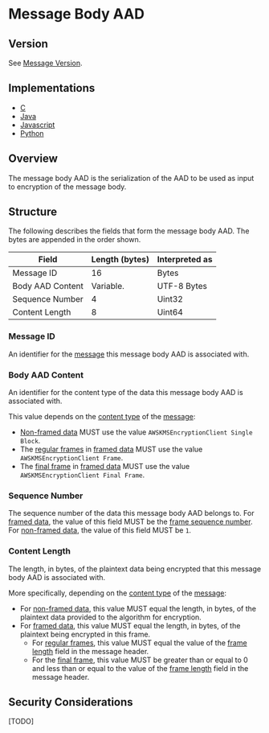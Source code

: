 [//]: # (Copyright 2019 Amazon.com, Inc. or its affiliates. All Rights Reserved.)
[//]: # (SPDX-License-Identifier: CC-BY-SA-4.0)

# Message Body AAD

## Version

See [Message Version](message.md#version).

## Implementations

- [C](https://github.com/aws/aws-encryption-sdk-c/blob/master/source/cipher.c)
- [Java](https://github.com/aws/aws-encryption-sdk-java/blob/master/src/main/java/com/amazonaws/encryptionsdk/internal/Utils.java)
- [Javascript](https://github.com/awslabs/aws-encryption-sdk-javascript/blob/master/modules/serialize/src/aad_factory.ts)
- [Python](https://github.com/aws/aws-encryption-sdk-python/blob/master/src/aws_encryption_sdk/internal/formatting/encryption_context.py)

## Overview

The message body AAD is the serialization of the AAD to be used as input to encryption of the message body.

## Structure

The following describes the fields that form the message body AAD.
The bytes are appended in the order shown.

| Field            | Length (bytes) | Interpreted as |
|------------------|----------------|----------------|
| Message ID       | 16             | Bytes          |
| Body AAD Content | Variable.      | UTF-8 Bytes    |
| Sequence Number  | 4              | Uint32         |
| Content Length   | 8              | Uint64         |

### Message ID

An identifier for the [message](message.md) this message body AAD is associated with.

### Body AAD Content

An identifier for the content type of the data this message body AAD is associated with.

This value depends on the [content type](message-header.md#content-type) of the [message](message.md):

- [Non-framed data](message-body.md#non-framed-data) MUST use the value `AWSKMSEncryptionClient Single Block`.
- The [regular frames](message-body.md#regular-frame) in [framed data](message-body.md#framed-data) MUST use the value `AWSKMSEncryptionClient Frame`.
- The [final frame](message-body.md#final-frame) in [framed data](message-body.md#framed-data) MUST use the value `AWSKMSEncryptionClient Final Frame`.

### Sequence Number

The sequence number of the data this message body AAD belongs to.
For [framed data](message-body.md#framed-data), the value of this field MUST be the [frame sequence number](message-body.md#sequence-number).
For [non-framed data](message-body.md#non-framed-data), the value of this field MUST be `1`.

### Content Length

The length, in bytes, of the plaintext data being encrypted that this message body AAD is associated with.

More specifically, depending on the [content type](message-header.md#content-type) of the [message](message.md):

- For [non-framed data](message-body.md#non-framed-data), this value MUST equal the length, in bytes,
  of the plaintext data provided to the algorithm for encryption.
- For [framed data](message-body.md#framed-data), this value MUST equal the length, in bytes,
  of the plaintext being encrypted in this frame.
  - For [regular frames](message-body.md#regular-frame), this value MUST equal the value of
    the [frame length](message-hedaer.md#frame-length) field in the message header.
  - For the [final frame](message-body.md#final-frame), this value MUST be greater than or equal to
    0 and less than or equal to the value of the [frame length](message-hedaer.md#frame-length)
    field in the message header.

## Security Considerations

[TODO]

